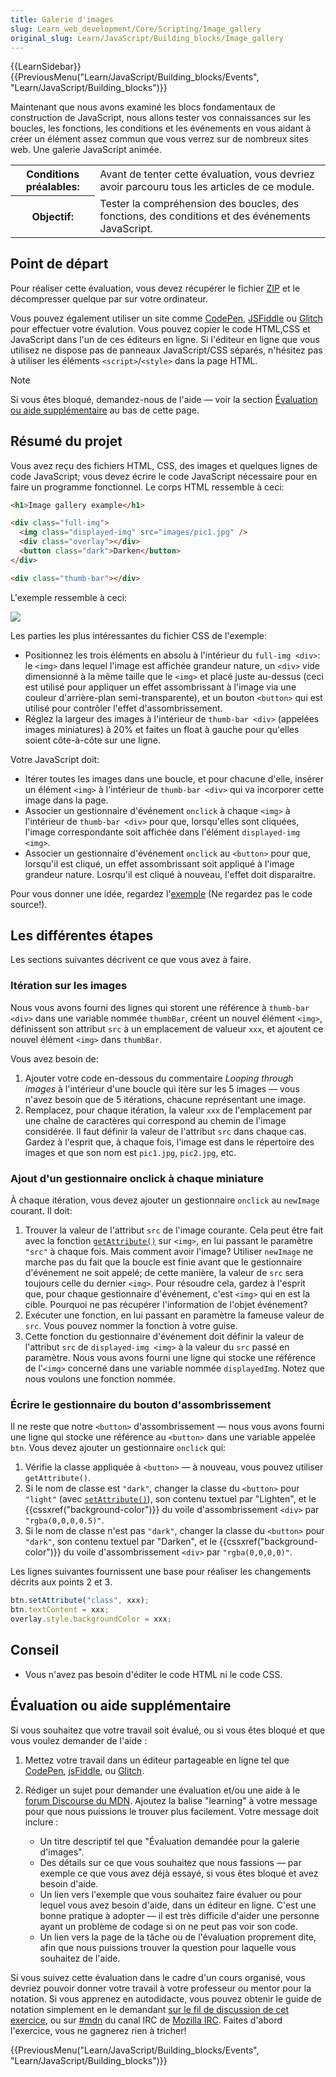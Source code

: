 ```yaml
---
title: Galerie d'images
slug: Learn_web_development/Core/Scripting/Image_gallery
original_slug: Learn/JavaScript/Building_blocks/Image_gallery
---
```


{{LearnSidebar}}{{PreviousMenu("Learn/JavaScript/Building_blocks/Events", "Learn/JavaScript/Building_blocks")}}

Maintenant que nous avons examiné les blocs fondamentaux de construction de JavaScript, nous allons tester vos connaissances sur les boucles, les fonctions, les conditions et les événements en vous aidant à créer un élément assez commun que vous verrez sur de nombreux sites web. Une galerie JavaScript animée.

<table class="standard-table">
  <tbody>
    <tr>
      <th scope="row">Conditions préalables:</th>
      <td>
        Avant de tenter cette évaluation, vous devriez avoir parcouru tous les
        articles de ce module.
      </td>
    </tr>
    <tr>
      <th scope="row">Objectif:</th>
      <td>
        Tester la compréhension des boucles, des fonctions, des conditions et
        des événements JavaScript.
      </td>
    </tr>
  </tbody>
</table>

## Point de départ

Pour réaliser cette évaluation, vous devez récupérer le fichier [ZIP](https://github.com/mdn/learning-area/blob/master/javascript/building-blocks/gallery/gallery-start.zip?raw=true) et le décompresser quelque par sur votre ordinateur.

Vous pouvez également utiliser un site comme [CodePen](https://codepen.io/), [JSFiddle](https://jsfiddle.net/) ou [Glitch](https://glitch.com/) pour effectuer votre évalution. Vous pouvez copier le code HTML,CSS et JavaScript dans l'un de ces éditeurs en ligne. Si l'éditeur en ligne que vous utilisez ne dispose pas de panneaux JavaScript/CSS séparés, n'hésitez pas à utiliser les éléments `<script>`/`<style>` dans la page HTML.

> [!NOTE]
> Si vous êtes bloqué, demandez-nous de l'aide — voir la section [Évaluation ou aide supplémentaire](#évaluation_ou_aide_supplémentaire) au bas de cette page.

## Résumé du projet

Vous avez reçu des fichiers HTML, CSS, des images et quelques lignes de code JavaScript; vous devez écrire le code JavaScript nécessaire pour en faire un programme fonctionnel. Le corps HTML ressemble à ceci:

```html
<h1>Image gallery example</h1>

<div class="full-img">
  <img class="displayed-img" src="images/pic1.jpg" />
  <div class="overlay"></div>
  <button class="dark">Darken</button>
</div>

<div class="thumb-bar"></div>
```

L'exemple ressemble à ceci:

![](gallery.png)

Les parties les plus intéressantes du fichier CSS de l'exemple:

- Positionnez les trois éléments en absolu à l'intérieur du `full-img <div>`: le `<img>` dans lequel l'image est affichée grandeur nature, un `<div>` vide dimensionné à la même taille que le `<img>` et placé juste au-dessus (ceci est utilisé pour appliquer un effet assombrissant à l'image via une couleur d'arrière-plan semi-transparente), et un bouton `<button>` qui est utilisé pour contrôler l'effet d'assombrissement.
- Réglez la largeur des images à l'intérieur de `thumb-bar <div>` (appelées images miniatures) à 20% et faites un float à gauche pour qu'elles soient côte-à-côte sur une ligne.

Votre JavaScript doit:

- Itérer toutes les images dans une boucle, et pour chacune d'elle, insérer un élément `<img>` à l'intérieur de `thumb-bar <div>` qui va incorporer cette image dans la page.
- Associer un gestionnaire d'événement `onclick` à chaque `<img>` à l'intérieur de `thumb-bar <div>` pour que, lorsqu'elles sont cliquées, l'image correspondante soit affichée dans l'élément `displayed-img <img>`.
- Associer un gestionnaire d'événement `onclick` au `<button>` pour que, lorsqu'il est cliqué, un effet assombrissant soit appliqué à l'image grandeur nature. Losrqu'il est cliqué à nouveau, l'effet doit disparaitre.

Pour vous donner une idée, regardez l'[exemple](https://mdn.github.io/learning-area/javascript/building-blocks/gallery/) (Ne regardez pas le code source!).

## Les différentes étapes

Les sections suivantes décrivent ce que vous avez à faire.

### Itération sur les images

Nous vous avons fourni des lignes qui storent une référence à `thumb-bar <div>` dans une variable nommée `thumbBar`, créent un nouvel élément `<img>`, définissent son attribut `src` à un emplacement de valueur `xxx`, et ajoutent ce nouvel élément `<img>` dans `thumbBar`.

Vous avez besoin de:

1. Ajouter votre code en-dessous du commentaire _Looping through images_ à l'intérieur d'une boucle qui itère sur les 5 images — vous n'avez besoin que de 5 itérations, chacune représentant une image.
2. Remplacez, pour chaque itération, la valeur `xxx` de l'emplacement par une chaîne de caractères qui correspond au chemin de l'image considérée. Il faut définir la valeur de l'attribut `src` dans chaque cas. Gardez à l'esprit que, à chaque fois, l'image est dans le répertoire des images et que son nom est `pic1.jpg`, `pic2.jpg`, etc.

### Ajout d'un gestionnaire onclick à chaque miniature

À chaque itération, vous devez ajouter un gestionnaire `onclick` au `newImage` courant. Il doit:

1. Trouver la valeur de l'attribut `src` de l'image courante. Cela peut être fait avec la fonction [`getAttribute()`](/fr/docs/Web/API/Element/getAttribute) sur `<img>`, en lui passant le paramètre `"src"` à chaque fois. Mais comment avoir l'image? Utiliser `newImage` ne marche pas du fait que la boucle est finie avant que le gestionnaire d'événement ne soit appelé; de cette manière, la valeur de `src` sera toujours celle du dernier `<img>`. Pour résoudre cela, gardez à l'esprit que, pour chaque gestionnaire d'événement, c'est `<img>` qui en est la cible. Pourquoi ne pas récupérer l'information de l'objet événement?
2. Exécuter une fonction, en lui passant en paramètre la fameuse valeur de `src`. Vous pouvez nommer la fonction à votre guise.
3. Cette fonction du gestionnaire d'événement doit définir la valeur de l'attribut `src` de `displayed-img <img>` à la valeur du `src` passé en paramètre. Nous vous avons fourni une ligne qui stocke une référence de l'`<img>` concerné dans une variable nommée `displayedImg`. Notez que nous voulons une fonction nommée.

### Écrire le gestionnaire du bouton d'assombrissement

Il ne reste que notre `<button>` d'assombrissement — nous vous avons fourni une ligne qui stocke une référence au `<button>` dans une variable appelée `btn`. Vous devez ajouter un gestionnaire `onclick` qui:

1. Vérifie la classe appliquée à `<button>` — à nouveau, vous pouvez utiliser `getAttribute()`.
2. Si le nom de classe est `"dark"`, changer la classe du `<button>` pour `"light"` (avec [`setAttribute()`](/fr/docs/Web/API/Element/setAttribute)), son contenu textuel par "Lighten", et le {{cssxref("background-color")}} du voile d'assombrissement `<div>` par `"rgba(0,0,0,0.5)"`.
3. Si le nom de classe n'est pas `"dark"`, changer la classe du `<button>` pour `"dark"`, son contenu textuel par "Darken", et le {{cssxref("background-color")}} du voile d'assombrissement `<div>` par `"rgba(0,0,0,0)"`.

Les lignes suivantes fournissent une base pour réaliser les changements décrits aux points 2 et 3.

```js
btn.setAttribute("class", xxx);
btn.textContent = xxx;
overlay.style.backgroundColor = xxx;
```

## Conseil

- Vous n'avez pas besoin d'éditer le code HTML ni le code CSS.

## Évaluation ou aide supplémentaire

Si vous souhaitez que votre travail soit évalué, ou si vous êtes bloqué et que vous voulez demander de l'aide :

1. Mettez votre travail dans un éditeur partageable en ligne tel que [CodePen](https://codepen.io/), [jsFiddle](https://jsfiddle.net/), ou [Glitch](https://glitch.com/).
2. Rédiger un sujet pour demander une évaluation et/ou une aide à le [forum Discourse du MDN](https://discourse.mozilla.org/c/mdn). Ajoutez la balise "learning" à votre message pour que nous puissions le trouver plus facilement. Votre message doit inclure :

   - Un titre descriptif tel que "Évaluation demandée pour la galerie d'images".
   - Des détails sur ce que vous souhaitez que nous fassions — par exemple ce que vous avez déjà essayé, si vous êtes bloqué et avez besoin d'aide.
   - Un lien vers l'exemple que vous souhaitez faire évaluer ou pour lequel vous avez besoin d'aide, dans un éditeur en ligne. C'est une bonne pratique à adopter — il est très difficile d'aider une personne ayant un problème de codage si on ne peut pas voir son code.
   - Un lien vers la page de la tâche ou de l'évaluation proprement dite, afin que nous puissions trouver la question pour laquelle vous souhaitez de l'aide.

Si vous suivez cette évaluation dans le cadre d'un cours organisé, vous devriez pouvoir donner votre travail à votre professeur ou mentor pour la notation. Si vous apprenez en autodidacte, vous pouvez obtenir le guide de notation simplement en le demandant [sur le fil de discussion de cet exercice](https://discourse.mozilla.org/t/image-gallery-assessment/24687), ou sur [#mdn](irc://irc.mozilla.org/mdn) du canal IRC de [Mozilla IRC](https://wiki.mozilla.org/IRC). Faites d'abord l'exercice, vous ne gagnerez rien à tricher!

{{PreviousMenu("Learn/JavaScript/Building_blocks/Events", "Learn/JavaScript/Building_blocks")}}
